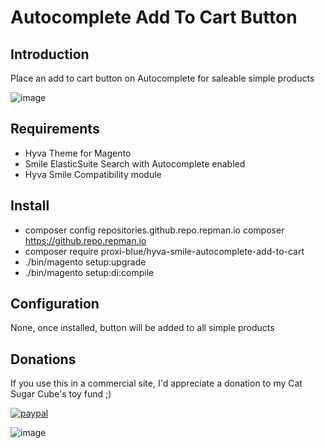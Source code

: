 # Autocomplete Add To Cart Button

## Introduction

Place an add to cart button on Autocomplete for saleable simple products

![image](https://user-images.githubusercontent.com/4994260/161305333-7c9cf03e-c384-4d02-a94e-ab18327202fb.png)


## Requirements

* Hyva Theme for Magento
* Smile ElasticSuite Search with Autocomplete enabled
* Hyva Smile Compatibility module

## Install

* composer config repositories.github.repo.repman.io composer https://github.repo.repman.io
* composer require proxi-blue/hyva-smile-autocomplete-add-to-cart
* ./bin/magento setup:upgrade
* ./bin/magento setup:di:compile

## Configuration

None, once installed, button will be added to all simple products

## Donations

If you use this in a commercial site, I'd appreciate a donation to my Cat Sugar Cube's toy fund ;)

[![paypal](https://www.paypalobjects.com/en_US/i/btn/btn_donateCC_LG.gif)](https://paypal.me/proxiblue?locale.x=en_AU)

![image](https://user-images.githubusercontent.com/4994260/119922080-abece100-bfa1-11eb-968e-79af6e94789a.png)

